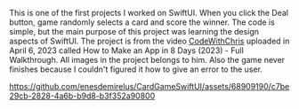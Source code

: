This is one of the first projects I worked on SwiftUI. When you click the Deal button, game randomly selects a card and score the winner. The code is simple, but the main purpose of this project was learning the design aspects of SwiftUI. The project is from the video [CodeWithChris]([url](https://www.youtube.com/@CodeWithChris)) uploaded in April 6, 2023 called How to Make an App in 8 Days (2023) - Full Walkthrough. All images in the project belongs to him. Also the game never finishes because I couldn't figured it how to give an error to the user. 


https://github.com/enesdemirelus/CardGameSwiftUI/assets/68909190/c7be29cb-2828-4a6b-b9d8-b3f352a90800



